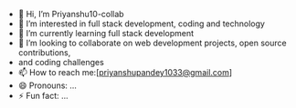 - 👋 Hi, I’m Priyanshu10-collab
- 👀 I’m interested in full stack development, coding and technology
- 🌱 I’m currently learning full stack development
- 💞️ I’m looking to collaborate on web development projects, open source contributions,
- and coding challenges
- 📫 How to reach me:[priyanshupandey1033@gmail.com]
- 😄 Pronouns: ...
- ⚡ Fun fact: ...

<!---
Priyanshu10-collab/Priyanshu10-collab is a ✨ special ✨ repository because its `README.md` (this file) appears on your GitHub profile.
You can click the Preview link to take a look at your changes.
--->
